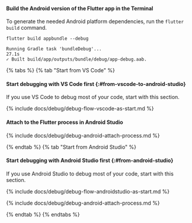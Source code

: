 #### Build the Android version of the Flutter app in the Terminal

To generate the needed Android platform dependencies,
run the `flutter build` command.

```console
flutter build appbundle --debug
```

```console
Running Gradle task 'bundleDebug'...                               27.1s
✓ Built build/app/outputs/bundle/debug/app-debug.aab.
```


{% tabs %}
{% tab "Start from VS Code" %}

#### Start debugging with VS Code first {:#from-vscode-to-android-studio}

If you use VS Code to debug most of your code, start with this section.

{% include docs/debug/debug-flow-vscode-as-start.md %}

#### Attach to the Flutter process in Android Studio

{% include docs/debug/debug-android-attach-process.md %}

{% endtab %}
{% tab "Start from Android Studio" %}

#### Start debugging with Android Studio first {:#from-android-studio}

If you use Android Studio to debug most of your code, start with this section.

{% include docs/debug/debug-flow-androidstudio-as-start.md %}

{% include docs/debug/debug-android-attach-process.md %}

{% endtab %}
{% endtabs %}
